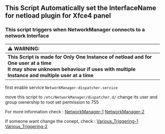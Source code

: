 
## This Script Automatically set the InterfaceName for netload plugin for Xfce4 panel

### This script triggers when NetworkManager connects to a network Interface


| :warning: WARNING: |
| :----------------  |
|	**This Script is made for Only One Instance of netload and for One user at a time</br> It may show unknown behaviour if uses with multiple Instance and multiple user at a time** |


first enable service `NetworkManager-dispatcher.service`

move this script to `/etc/NetworkManager/dispatcher.d/`
change its user and group ownership to root set permission to 755



For more information check :
 [NetworkManager-1](https://www.linuxsecrets.com/archlinux-wiki/wiki.archlinux.org/index.php/NetworkManager.html)
[NetworkManager-2](https://wiki.archlinux.org/index.php/NetworkManager)

If someone want change the conept, check : 
[Various_Triggering-1](https://askubuntu.com/questions/436943/how-to-run-a-script-when-there-is-a-change-in-your-local-ip) 
[Various_Triggering-2](https://askubuntu.com/questions/258580/how-to-run-a-script-depending-on-internet-connection)
